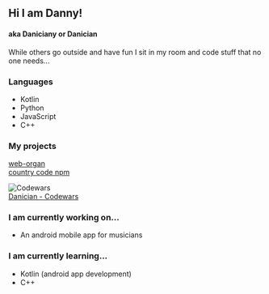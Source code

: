 ## Hi I am Danny!
#### aka Daniciany or Danician


While others go outside and have fun I sit in my room and code stuff that no one needs... 

### Languages
- Kotlin
- Python
- JavaScript
- C++

### My projects
[web-organ](https://web-organ.netlify.app/) <br>
[country code npm](https://coodes.netlify.app)

![Codewars](https://www.codewars.com/users/Danician/badges/large)<br>
[Danician - Codewars](https://www.codewars.com/users/Danician)

### I am currently working on...
- An android mobile app for musicians


### I am currently learning...
- Kotlin (android app development)
- C++

<!--
**Daniciany/Daniciany** is a ✨ _special_ ✨ repository because its `README.md` (this file) appears on your GitHub profile.

Here are some ideas to get you started:

- 🔭 I’m currently working on ...
- 🌱 I’m currently learning ...
- 👯 I’m looking to collaborate on ...
- 🤔 I’m looking for help with ...
- 💬 Ask me about ...
- 📫 How to reach me: ...
- 😄 Pronouns: ...
- ⚡ Fun fact: ...
-->
